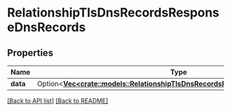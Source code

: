 # RelationshipTlsDnsRecordsResponseDnsRecords

## Properties

Name | Type | Description | Notes
------------ | ------------- | ------------- | -------------
**data** | Option<[**Vec&lt;crate::models::RelationshipTlsDnsRecordsResponseDnsRecordsData&gt;**](RelationshipTlsDnsRecordsResponseDnsRecordsData.md)> |  | 

[[Back to API list]](../README.md#documentation-for-api-endpoints) [[Back to README]](../README.md)


